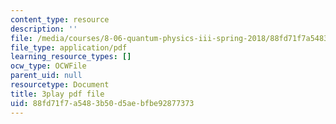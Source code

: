```yaml
---
content_type: resource
description: ''
file: /media/courses/8-06-quantum-physics-iii-spring-2018/88fd71f7a5483b50d5aebfbe92877373_OCbC7fRsL7k.pdf
file_type: application/pdf
learning_resource_types: []
ocw_type: OCWFile
parent_uid: null
resourcetype: Document
title: 3play pdf file
uid: 88fd71f7-a548-3b50-d5ae-bfbe92877373
---
```

